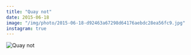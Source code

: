 ```yaml
---
title: "Quay not"
date: 2015-06-18
image: "/img/photo/2015-06-18-d92463a67298d64176aebdc28ea56fc9.jpg"
instagram: true
---
```


![Quay not](/img/photo/2015-06-18-d92463a67298d64176aebdc28ea56fc9.jpg)
